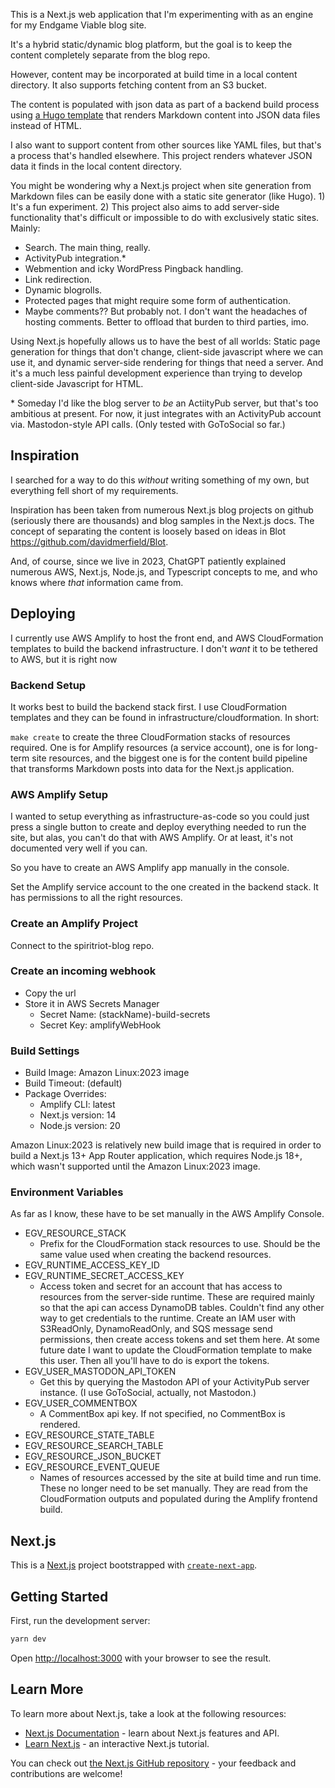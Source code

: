 This is a Next.js web application that I'm experimenting with as an engine for my Endgame Viable blog site.

It's a hybrid static/dynamic blog platform, but the goal is to keep the content completely separate from the blog repo.

However, content may be incorporated at build time in a local content directory. It also supports fetching content from an S3 bucket.

The content is populated with json data as part of a backend build process using [a Hugo template](https://github.com/endgameviable/endgameviable-json-theme) that renders Markdown content into JSON data files instead of HTML.

I also want to support content from other sources like YAML files, but that's a process that's handled elsewhere. This project renders whatever JSON data it finds in the local content directory.

You might be wondering why a Next.js project when site generation from Markdown files can be easily done with a static site generator (like Hugo). 1) It's a fun experiment. 2) This project also aims to add server-side functionality that's difficult or impossible to do with exclusively static sites. Mainly:

- Search. The main thing, really.
- ActivityPub integration.\*
- Webmention and icky WordPress Pingback handling.
- Link redirection.
- Dynamic blogrolls.
- Protected pages that might require some form of authentication.
- Maybe comments?? But probably not. I don't want the headaches of hosting comments. Better to offload that burden to third parties, imo.

Using Next.js hopefully allows us to have the best of all worlds: Static page generation for things that don't change, client-side javascript where we can use it, and dynamic server-side rendering for things that need a server. And it's a much less painful development experience than trying to develop client-side Javascript for HTML.

\* Someday I'd like the blog server to _be_ an ActiityPub server, but that's too ambitious at present. For now, it just integrates with an ActivityPub account via. Mastodon-style API calls. (Only tested with GoToSocial so far.)

## Inspiration

I searched for a way to do this _without_ writing something of my own, but everything fell short of my requirements.

Inspiration has been taken from numerous Next.js blog projects on github (seriously there are thousands) and blog samples in the Next.js docs. The concept of separating the content is loosely based on ideas in Blot https://github.com/davidmerfield/Blot.

And, of course, since we live in 2023, ChatGPT patiently explained numerous AWS, Next.js, Node.js, and Typescript concepts to me, and who knows where _that_ information came from.

## Deploying

I currently use AWS Amplify to host the front end, and AWS CloudFormation templates to build the backend infrastructure. I don't _want_ it to be tethered to AWS, but it is right now

### Backend Setup

It works best to build the backend stack first. I use CloudFormation templates and they can be found in infrastructure/cloudformation. In short:

`make create` to create the three CloudFormation stacks of resources required. One is for Amplify resources (a service account), one is for long-term site resources, and the biggest one is for the content build pipeline that transforms Markdown posts into data for the Next.js application.

### AWS Amplify Setup

I wanted to setup everything as infrastructure-as-code so you could just press a single button to create and deploy everything needed to run the site, but alas, you can't do that with AWS Amplify. Or at least, it's not documented very well if you can.

So you have to create an AWS Amplify app manually in the console.

Set the Amplify service account to the one created in the backend stack. It has permissions to all the right resources.

### Create an Amplify Project

Connect to the spiritriot-blog repo.

### Create an incoming webhook

- Copy the url
- Store it in AWS Secrets Manager
  - Secret Name: (stackName)-build-secrets
  - Secret Key: amplifyWebHook

### Build Settings

- Build Image: Amazon Linux:2023 image
- Build Timeout: (default)
- Package Overrides:
  - Amplify CLI: latest
  - Next.js version: 14
  - Node.js version: 20

Amazon Linux:2023 is relatively new build image that is required in order to build a Next.js 13+ App Router application, which requires Node.js 18+, which wasn't supported until the Amazon Linux:2023 image.

### Environment Variables

As far as I know, these have to be set manually in the AWS Amplify Console.

- EGV_RESOURCE_STACK
  - Prefix for the CloudFormation stack resources to use. Should be the same value used when creating the backend resources.
- EGV_RUNTIME_ACCESS_KEY_ID
- EGV_RUNTIME_SECRET_ACCESS_KEY
  - Access token and secret for an account that has access to resources from the server-side runtime. These are required mainly so that the api can access DynamoDB tables. Couldn't find any other way to get credentials to the runtime. Create an IAM user with S3ReadOnly, DynamoReadOnly, and SQS message send permissions, then create access tokens and set them here. At some future date I want to update the CloudFormation template to make this user. Then all you'll have to do is export the tokens.
- EGV_USER_MASTODON_API_TOKEN
  - Get this by querying the Mastodon API of your ActivityPub server instance. (I use GoToSocial, actually, not Mastodon.)
- EGV_USER_COMMENTBOX
  - A CommentBox api key. If not specified, no CommentBox is rendered.
- EGV_RESOURCE_STATE_TABLE
- EGV_RESOURCE_SEARCH_TABLE
- EGV_RESOURCE_JSON_BUCKET
- EGV_RESOURCE_EVENT_QUEUE
  - Names of resources accessed by the site at build time and run time. These no longer need to be set manually. They are read from the CloudFormation outputs and populated during the Amplify frontend build.



## Next.js

This is a [Next.js](https://nextjs.org/) project bootstrapped with [`create-next-app`](https://github.com/vercel/next.js/tree/canary/packages/create-next-app).

## Getting Started

First, run the development server:

```bash
yarn dev
```

Open [http://localhost:3000](http://localhost:3000) with your browser to see the result.

## Learn More

To learn more about Next.js, take a look at the following resources:

- [Next.js Documentation](https://nextjs.org/docs) - learn about Next.js features and API.
- [Learn Next.js](https://nextjs.org/learn) - an interactive Next.js tutorial.

You can check out [the Next.js GitHub repository](https://github.com/vercel/next.js/) - your feedback and contributions are welcome!
